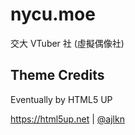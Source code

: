 # nycu.moe
交大 VTuber 社 (虛擬偶像社)

## Theme Credits
Eventually by HTML5 UP

https://html5up.net | [@ajlkn](https://twitter.com/ajlkn)
